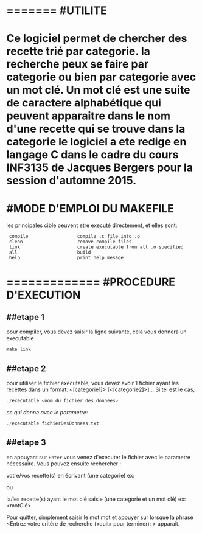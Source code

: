 =======
#UTILITE
=======
Ce logiciel permet de chercher des recette trié par categorie. la recherche peux se faire
par categorie ou bien par categorie avec un mot clé. Un mot clé est une suite de caractere
alphabétique qui peuvent apparaitre dans le nom d'une recette qui se trouve dans la categorie
le logiciel a ete redige en langage C dans le cadre du cours INF3135 de Jacques Bergers pour
la session d'automne 2015.
=============
#MODE D'EMPLOI DU MAKEFILE
=============
  les principales cible peuvent etre executé directement, et elles sont:
  
     compile                  compile .c file into .o
     clean                    remove compile files
     link                     create executable from all .o specified
     all                      build 
     help                     print help mesage

=============
#PROCEDURE D'EXECUTION
=============
##etape 1
-------
pour compiler, vous devez saisir la ligne suivante, cela vous donnera un executable
```c
make link
```

##etape 2
-------
pour utiliser le fichier executable, vous devez avoir  1 fichier ayant les recettes dans un
format:<nom de la recette> <[categorie1]> [<[categorie2]>]...
Si tel est le cas,
```c
./executable <nom du fichier des donnees>
```
*ce qui donne avec le parametre:*

```c
./executable fichierDesDonnees.txt
```
##etape 3
-------
en appuyant sur `Enter` vous venez d'executer le fichier avec le parametre nécessaire.
Vous pouvez ensuite rechercher :

votre/vos recette(s) en écrivant (une categorie) 
ex: <nomDeLaCategorie>

  ou  

la/les recette(s) ayant le mot clé saisie (une categorie et un mot clé) 
ex: <nomDeLaCategorie> <motClé>

Pour quitter, simplement saisir le mot mot <quit> et appuyer sur <enter> lorsque 
la phrase <Entrez votre critère de recherche («quit» pour terminer): > apparait.


